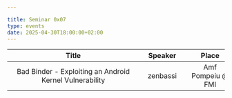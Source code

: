 ```yaml
---

title: Seminar 0x07
type: events
date: 2025-04-30T18:00:00+02:00
---
```


| Title <div style="width:290px"></div> | Speaker <div style="width:90px"></div> | Place <div style="width:100px"></div> | Datetime <div style="width:150px"></div> | Slides <div style="width:40px"></div> |
| :---: | :-----: |:------------------------------------:| :------: | :----: |
| Bad Binder - Exploiting an Android Kernel Vulnerability | zenbassi | Amf Pompeiu @ FMI | 30 Apr 2025 18:00 | N/A |
